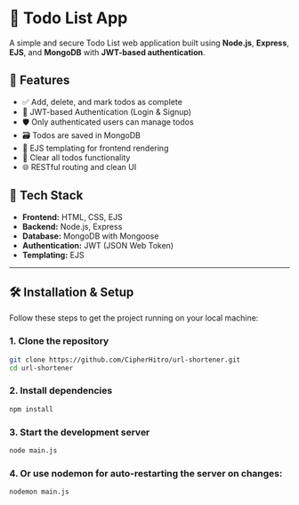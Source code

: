 # 📝 Todo List App

A simple and secure Todo List web application built using **Node.js**, **Express**, **EJS**, and **MongoDB** with **JWT-based authentication**.

## 🚀 Features

- ✅ Add, delete, and mark todos as complete
- 🔐 JWT-based Authentication (Login & Signup)
- 🛡️ Only authenticated users can manage todos
- 🗃️ Todos are saved in MongoDB
- 📄 EJS templating for frontend rendering
- 🧼 Clear all todos functionality
- 🌐 RESTful routing and clean UI

## 📁 Tech Stack

- **Frontend:** HTML, CSS, EJS
- **Backend:** Node.js, Express
- **Database:** MongoDB with Mongoose
- **Authentication:** JWT (JSON Web Token)
- **Templating:** EJS  

---

## 🛠️ Installation & Setup

Follow these steps to get the project running on your local machine:

### 1. Clone the repository

```bash
git clone https://github.com/CipherHitro/url-shortener.git
cd url-shortener
```
### 2. Install dependencies

```bash
npm install
```
### 3. Start the development server

```bash
node main.js 
```

### 4. Or use nodemon for auto-restarting the server on changes:
```bash
nodemon main.js 
``` 
